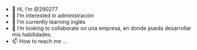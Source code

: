 - 👋 Hi, I’m @290277
- 👀 I’m interested in administración
- 🌱 I’m currently learning inglés
- 💞️ I’m looking to collaborate on una empresa, en donde pueda desarrollar mis habilidades.
- 📫 How to reach me ...

<!---
290277/290277 is a ✨ special ✨ repository because its `README.md` (this file) appears on your GitHub profile.
You can click the Preview link to take a look at your changes.
--->

